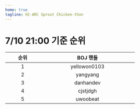 ```yaml
---
home: true
tagline: HI-ARC Sprout Chicken-thon
---
```


# 7/10 21:00 기준 순위

<div class="center">

| <span style="display: inline-block; width:10vw">순위</span> | <span style="display: inline-block; width:30vw">BOJ 핸들</span> |
|:---:|:-------:|
| 1 | yellowon0103 |
| 2 | yangyang |
| 3 | danhandev |
| 4 | cjstjdgh |
| 5 | uwoobeat |

</div>
